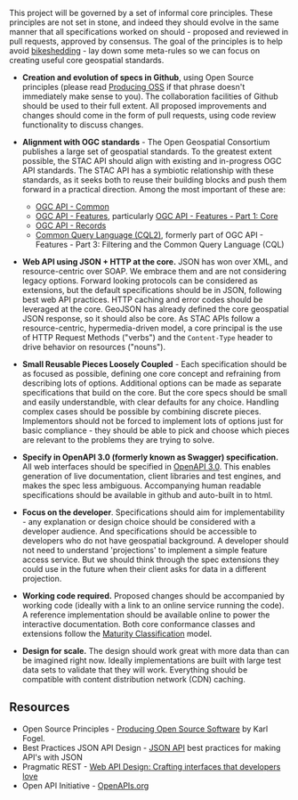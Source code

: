 This project will be governed by a set of informal core principles. These principles are not set in stone,
and indeed they should evolve in the same manner that all specifications worked on should - proposed and
reviewed in pull requests, approved by consensus. The goal of the principles is to help avoid
[bikeshedding](http://bikeshed.org/) - lay down some meta-rules so we can focus on creating useful
core geospatial standards.

- **Creation and evolution of specs in Github**, using Open Source principles
(please read [Producing OSS](http://producingoss.com/) if that phrase doesn't immediately make sense to you).
The collaboration facilities of Github should be used to their full extent. All proposed improvements and
changes should come in the form of pull requests, using code review functionality to discuss changes.

- **Alignment with OGC standards** - The Open Geospatial Consortium publishes a large set of geospatial standards.
  To the greatest extent possible, the STAC API should align with existing and in-progress OGC API standards. The
  STAC API has a symbiotic relationship with these standards, as it seeks both to reuse their building blocks and
  push them forward in a practical direction. Among the most important of these are:
  - [OGC API - Common](https://ogcapi.ogc.org/common/)
  - [OGC API - Features](https://ogcapi.ogc.org/features/), particularly [OGC API - Features - Part 1: Core](http://docs.ogc.org/is/17-069r3/17-069r3.html)
  - [OGC API - Records](https://ogcapi.ogc.org/records/)
  - [Common Query Language (CQL2)](https://docs.ogc.org/DRAFTS/21-065.html), formerly part of OGC 
    API - Features - Part 3: Filtering and the Common Query Language (CQL)

- **Web API using JSON + HTTP at the core.** JSON has won over XML, and resource-centric over SOAP. We embrace them and
are not considering legacy options. Forward looking protocols can be considered as extensions,
but the default specifications should be in JSON, following best web API practices. HTTP caching and
error codes should be leveraged at the core. GeoJSON has already defined the core geospatial JSON response,
so it should also be core. As STAC APIs follow a resource-centric, hypermedia-driven model, a core principal 
is the use of HTTP Request Methods ("verbs") and the `Content-Type` header to drive behavior on resources ("nouns"). 

- **Small Reusable Pieces Loosely Coupled** - Each specification should be as focused as possible,
defining one core concept and refraining from describing lots of options. Additional options can be made
as separate specifications that build on the core. But the core specs should be small and easily understandble,
with clear defaults for any choice. Handling complex cases should be possible by combining discrete pieces.
Implementors should not be forced to implement lots of options just for basic compliance - they should be
able to pick and choose which pieces are relevant to the problems they are trying to solve.

- **Specify in OpenAPI 3.0 (formerly known as Swagger) specification.** All web interfaces should be
specified in [OpenAPI 3.0](https://github.com/OAI/OpenAPI-Specification/blob/master/versions/3.0.0.md).
This enables generation of live documentation, client libraries and test engines, and makes the spec less ambiguous.
Accompanying human readable specifications should be available in github and auto-built in to html.

- **Focus on the developer**. Specifications should aim for implementability - any explanation or design choice
should be considered with a developer audience. And specifications should be accessible to developers who do not
have geospatial background. A developer should not need to understand 'projections' to implement a simple feature
access service. But we should think through the spec extensions they could use in the future when their client asks
for data in a different projection.

- **Working code required.** Proposed changes should be accompanied by working code
(ideally with a link to an online service running the code). A reference implementation should be available
online to power the interactive documentation. Both core conformance classes and extensions follow the
[Maturity Classification](README.md#maturity-classification) model.

- **Design for scale.** The design should work great with more data than can be imagined right now.
Ideally implementations are built with large test data sets to validate that they will work.
Everything should be compatible with content distribution network (CDN) caching.

## Resources

- Open Source Principles - [Producing Open Source Software](http://producingoss.org) by Karl Fogel.
- Best Practices JSON API Design - [JSON API](http://jsonapi.org/) best practices for making API's with JSON
- Pragmatic REST - [Web API Design: Crafting interfaces that developers love](https://pages.apigee.com/rs/apigee/images/api-design-ebook-2012-03.pdf)
- Open API Initiative - [OpenAPIs.org](https://openapis.org/)
